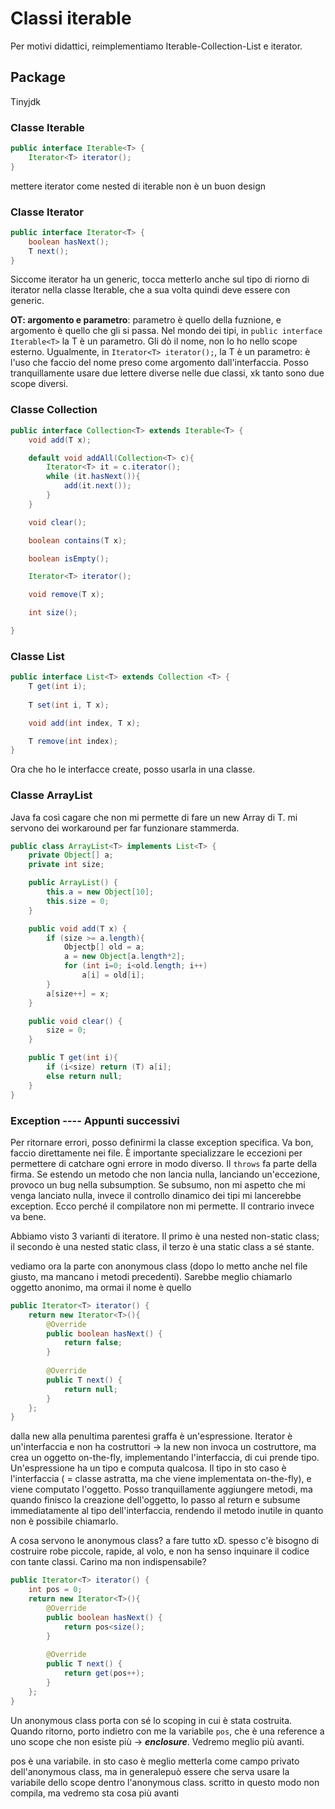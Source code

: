 # Classi iterable
Per motivi didattici, reimplementiamo Iterable-Collection-List e iterator.

## Package
Tinyjdk

### Classe Iterable

```java
public interface Iterable<T> {
    Iterator<T> iterator();
}
```

mettere iterator come nested di iterable non è un buon design

### Classe Iterator

```java
public interface Iterator<T> {
    boolean hasNext();
    T next();
}
```

Siccome iterator ha un generic, tocca metterlo anche sul tipo di riorno di iterator nella classe Iterable, che a sua volta quindi deve essere con generic.

**OT: argomento e parametro**: parametro è quello della fuznione, e argomento è quello che gli si passa. Nel mondo dei tipi, in `public interface Iterable<T>` la T è un parametro. Gli dò il nome, non lo ho nello scope esterno. Ugualmente, in `Iterator<T> iterator();`, la T è un parametro: è l'uso che faccio del nome preso come argomento dall'interfaccia. Posso tranquillamente usare due lettere diverse nelle due classi, xk tanto sono due scope diversi.

### Classe Collection

```java
public interface Collection<T> extends Iterable<T> {
    void add(T x);

    default void addAll(Collection<T> c){
        Iterator<T> it = c.iterator();
        while (it.hasNext()){
            add(it.next());
        }
    }

    void clear();

    boolean contains(T x);

    boolean isEmpty();

    Iterator<T> iterator();

    void remove(T x);

    int size();

}
```

### Classe List

```java
public interface List<T> extends Collection <T> {
    T get(int i);
    
    T set(int i, T x);

    void add(int index, T x);

    T remove(int index);
}
```

Ora che ho le interfacce create, posso usarla in una classe.

### Classe ArrayList

Java fa così cagare che non mi permette di fare un new Array di T. mi servono dei workaround per far funzionare stammerda.
```java
public class ArrayList<T> implements List<T> {
    private Object[] a;
    private int size;

    public ArrayList() {
        this.a = new Object[10];
        this.size = 0;
    }

    public void add(T x) {
        if (size >= a.length){
            Objectþ[] old = a;
            a = new Object[a.length*2];
            for (int i=0; i<old.length; i++)
                a[i] = old[i];
        }
        a[size++] = x;
    }

    public void clear() {
        size = 0;
    }

    public T get(int i){
        if (i<size) return (T) a[i];
        else return null;
    }
}
```

### Exception ---- Appunti successivi

Per ritornare errori, posso definirmi la classe exception specifica. Va bon, faccio direttamente nei file. È importante specializzare le eccezioni per permettere di catchare ogni errore in modo diverso.
Il `throws` fa parte della firma. Se estendo un metodo che non lancia nulla, lanciando un'eccezione, provoco un bug nella subsumption. Se subsumo, non mi aspetto che mi venga lanciato nulla, invece il controllo dinamico dei tipi mi lancerebbe exception. Ecco perché il compilatore non mi permette. Il contrario invece va bene.

Abbiamo visto 3 varianti di iteratore. Il primo è una nested non-static class; il secondo è una nested static class, il terzo è una static class a sé stante.

vediamo ora la parte con anonymous class (dopo lo metto anche nel file giusto, ma mancano i metodi precedenti). Sarebbe meglio chiamarlo oggetto anonimo, ma ormai il nome è quello

```java
public Iterator<T> iterator() {
    return new Iterator<T>(){
        @Override
        public boolean hasNext() {
            return false;
        }
        
        @Override
        public T next() {
            return null;
        }
    };
}
```

dalla new alla penultima parentesi graffa è un'espressione. Iterator è un'interfaccia e non ha costruttori -> la new non invoca un costruttore, ma crea un oggetto on-the-fly, implementando l'interfaccia, di cui prende tipo. Un'espressione ha un tipo e computa qualcosa. Il tipo in sto caso è l'interfaccia ( = classe astratta, ma che viene implementata on-the-fly), e viene computato l'oggetto. Posso tranquillamente aggiungere metodi, ma quando finisco la creazione dell'oggetto, lo passo al return e subsume immediatamente al tipo dell'interfaccia, rendendo il metodo inutile in quanto non è possibile chiamarlo.

A cosa servono le anonymous class?
a fare tutto xD. spesso c'è bisogno di costruire robe piccole, rapide, al volo, e non ha senso inquinare il codice con tante classi. Carino ma non indispensabile? 

```java
public Iterator<T> iterator() {
    int pos = 0;
    return new Iterator<T>(){
        @Override
        public boolean hasNext() {
            return pos<size();
        }
        
        @Override
        public T next() {
            return get(pos++);
        }
    };
}
```

Un anonymous class porta con sé lo scoping in cui è stata costruita. Quando ritorno, porto indietro con me la variabile `pos`, che è una reference a uno scope che non esiste più -> ***enclosure***. Vedremo meglio più avanti.

pos è una variabile. in sto caso è meglio metterla come campo privato dell'anonymous class, ma in generalepuò essere che serva usare la variabile dello scope dentro l'anonymous class. scritto in questo modo non compila, ma vedremo sta cosa più avanti